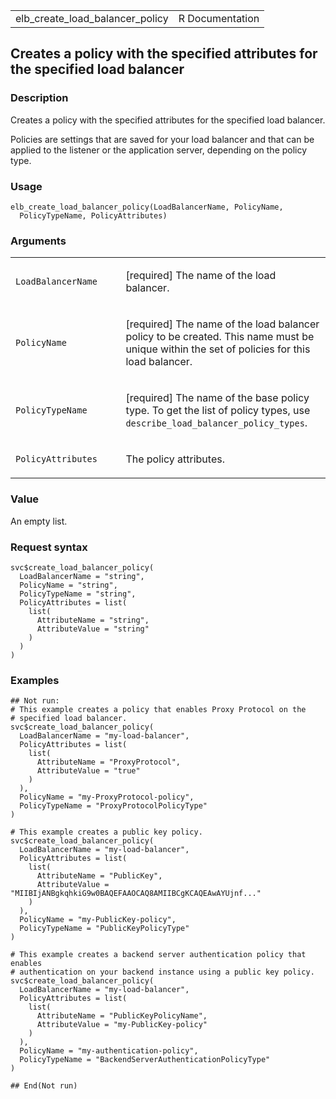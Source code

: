 <table style="width: 100%;">
<tbody>
<tr class="odd">
<td>elb_create_load_balancer_policy</td>
<td style="text-align: right;">R Documentation</td>
</tr>
</tbody>
</table>

## Creates a policy with the specified attributes for the specified load balancer

### Description

Creates a policy with the specified attributes for the specified load
balancer.

Policies are settings that are saved for your load balancer and that can
be applied to the listener or the application server, depending on the
policy type.

### Usage

    elb_create_load_balancer_policy(LoadBalancerName, PolicyName,
      PolicyTypeName, PolicyAttributes)

### Arguments

<table>
<colgroup>
<col style="width: 35%" />
<col style="width: 65%" />
</colgroup>
<tbody>
<tr class="odd">
<td><code
id="elb_create_load_balancer_policy_:_LoadBalancerName">LoadBalancerName</code></td>
<td><p>[required] The name of the load balancer.</p></td>
</tr>
<tr class="even">
<td><code
id="elb_create_load_balancer_policy_:_PolicyName">PolicyName</code></td>
<td><p>[required] The name of the load balancer policy to be created.
This name must be unique within the set of policies for this load
balancer.</p></td>
</tr>
<tr class="odd">
<td><code
id="elb_create_load_balancer_policy_:_PolicyTypeName">PolicyTypeName</code></td>
<td><p>[required] The name of the base policy type. To get the list of
policy types, use
<code>describe_load_balancer_policy_types</code>.</p></td>
</tr>
<tr class="even">
<td><code
id="elb_create_load_balancer_policy_:_PolicyAttributes">PolicyAttributes</code></td>
<td><p>The policy attributes.</p></td>
</tr>
</tbody>
</table>

### Value

An empty list.

### Request syntax

    svc$create_load_balancer_policy(
      LoadBalancerName = "string",
      PolicyName = "string",
      PolicyTypeName = "string",
      PolicyAttributes = list(
        list(
          AttributeName = "string",
          AttributeValue = "string"
        )
      )
    )

### Examples

    ## Not run: 
    # This example creates a policy that enables Proxy Protocol on the
    # specified load balancer.
    svc$create_load_balancer_policy(
      LoadBalancerName = "my-load-balancer",
      PolicyAttributes = list(
        list(
          AttributeName = "ProxyProtocol",
          AttributeValue = "true"
        )
      ),
      PolicyName = "my-ProxyProtocol-policy",
      PolicyTypeName = "ProxyProtocolPolicyType"
    )

    # This example creates a public key policy.
    svc$create_load_balancer_policy(
      LoadBalancerName = "my-load-balancer",
      PolicyAttributes = list(
        list(
          AttributeName = "PublicKey",
          AttributeValue = "MIIBIjANBgkqhkiG9w0BAQEFAAOCAQ8AMIIBCgKCAQEAwAYUjnf..."
        )
      ),
      PolicyName = "my-PublicKey-policy",
      PolicyTypeName = "PublicKeyPolicyType"
    )

    # This example creates a backend server authentication policy that enables
    # authentication on your backend instance using a public key policy.
    svc$create_load_balancer_policy(
      LoadBalancerName = "my-load-balancer",
      PolicyAttributes = list(
        list(
          AttributeName = "PublicKeyPolicyName",
          AttributeValue = "my-PublicKey-policy"
        )
      ),
      PolicyName = "my-authentication-policy",
      PolicyTypeName = "BackendServerAuthenticationPolicyType"
    )

    ## End(Not run)
